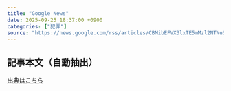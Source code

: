 ```yaml
---
title: "Google News"
date: 2025-09-25 18:37:00 +0900
categories: ["犯罪"]
source: "https://news.google.com/rss/articles/CBMibEFVX3lxTE5mMzl2NTNuS3ptVm5keWFXemZHMUlma3hCRzlXRmNnVkZabGlTLW1lOVBacU90a2JZLU9oV2FZTGoySEFZSkNBTFA3SW1oOFV5S0Y4ODBDc0xtSC1kanBnRjBadE00M2FZUmU3Uw?oc=5"
---
```


## 記事本文（自動抽出）
<body class="y0K44d EA71Tc" id="readabilityBody"></body>

[出典はこちら](https://news.google.com/rss/articles/CBMibEFVX3lxTE5mMzl2NTNuS3ptVm5keWFXemZHMUlma3hCRzlXRmNnVkZabGlTLW1lOVBacU90a2JZLU9oV2FZTGoySEFZSkNBTFA3SW1oOFV5S0Y4ODBDc0xtSC1kanBnRjBadE00M2FZUmU3Uw?oc=5)
